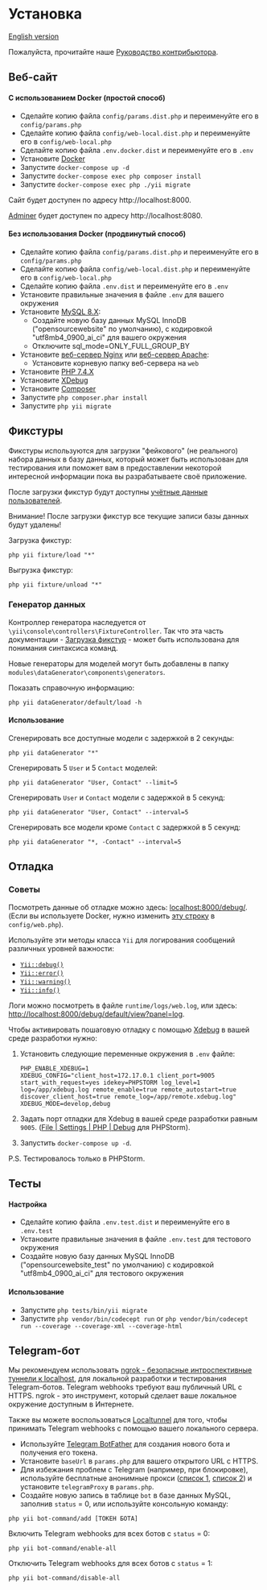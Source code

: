 # Установка

[English version](INSTALL.md)

Пожалуйста, прочитайте наше [Руководство контрибьютора](CONTRIBUTING.ru.md).

## Веб-сайт

#### C использованием Docker (простой способ)

- Сделайте копию файла `config/params.dist.php` и переименуйте его в `config/params.php`
- Сделайте копию файла `config/web-local.dist.php` и переименуйте его в `config/web-local.php`
- Сделайте копию файла `.env.docker.dist` и переименуйте его в `.env`
- Установите [Docker](https://www.docker.com)
- Запустите `docker-compose up -d`
- Запустите `docker-compose exec php composer install`
- Запустите `docker-compose exec php ./yii migrate`

Сайт будет доступен по адресу http://localhost:8000.

[Adminer](https://www.adminer.org) будет доступен по адресу http://localhost:8080.

#### Без использования Docker (продвинутый способ)

- Сделайте копию файла `config/params.dist.php` и переименуйте его в `config/params.php`
- Сделайте копию файла `config/web-local.dist.php` и переименуйте его в `config/web-local.php`
- Сделайте копию файла `.env.dist` и переименуйте его в `.env`
- Установите правильные значения в файле `.env` для вашего окружения
- Установите [MySQL 8.X](https://www.mysql.com):
  - Создайте новую базу данных MySQL InnoDB ("opensourcewebsite" по умолчанию), с кодировкой "utf8mb4_0900_ai_ci" для вашего окружения
  - Отключите sql_mode=ONLY_FULL_GROUP_BY
- Установите [веб-сервер Nginx](https://nginx.org) или [веб-сервер Apache](https://httpd.apache.org):
  - Установите корневую папку веб-сервера на `web`
- Установите [PHP 7.4.X](https://www.php.net)
- Установите [XDebug](https://xdebug.org)
- Установите [Composer](https://getcomposer.org)
- Запустите `php composer.phar install`
- Запустите `php yii migrate`

## Фикстуры

Фикстуры используются для загрузки "фейкового" (не реального) набора данных в базу данных, который может быть использован для тестирования или поможет вам в предоставлении некоторой интересной информации пока вы разрабатываете своё приложение.

После загрузки фикстур будут доступны [учётные данные пользователей](tests/fixtures/data/user.php).

Внимание! После загрузки фикстур все текущие записи базы данных будут удалены!

Загрузка фикстур:
```
php yii fixture/load "*"
```

Выгрузка фикстур:
```
php yii fixture/unload "*"
```

### Генератор данных

Контроллер генератора наследуется от `\yii\console\controllers\FixtureController`. Так что эта часть документации - [Загрузка фикстур](https://www.yiiframework.com/doc/guide/2.0/ru/test-fixtures##zagruzka-fikstur) - может быть использована для понимания синтаксиса команд.

Новые генераторы для моделей могут быть добавлены в папку `modules\dataGenerator\components\generators`.

Показать справочную информацию:
```
php yii dataGenerator/default/load -h
```

#### Использование

Сгенерировать все доступные модели с задержкой в 2 секунды:
```
php yii dataGenerator "*"
```

Сгенерировать 5 `User` и 5 `Contact` моделей:
```
php yii dataGenerator "User, Contact" --limit=5
```

Сгенерировать `User` и `Contact` модели с задержкой в 5 секунд:
```
php yii dataGenerator "User, Contact" --interval=5
```

Сгенерировать все модели кроме `Contact` с задержкой в 5 секунд:
```
php yii dataGenerator "*, -Contact" --interval=5
```

## Отладка

### Советы

Посмотреть данные об отладке можно здесь: <localhost:8000/debug/>.
(Если вы используете Docker, нужно изменить [эту строку](https://github.com/opensourcewebsite-org/opensourcewebsite-org/blob/master/config/web.php#L167) в `config/web.php`).

Используйте эти методы класса `Yii` для логирования сообщений различных уровней важности:

* [`Yii::debug()`](https://www.yiiframework.com/doc/api/2.0/yii-baseyii#debug()-detail)
* [`Yii::error()`](https://www.yiiframework.com/doc/api/2.0/yii-baseyii#error()-detail)
* [`Yii::warning()`](https://www.yiiframework.com/doc/api/2.0/yii-baseyii#warning()-detail)
* [`Yii::info()`](https://www.yiiframework.com/doc/api/2.0/yii-baseyii#info()-detail)

Логи можно посмотреть в файле `runtime/logs/web.log`, или здесь: <http://localhost:8000/debug/default/view?panel=log>.

Чтобы активировать пошаговую отладку с помощью [Xdebug](https://xdebug.org/) в вашей среде разработки нужно:

1. Установить следующие переменные окружения в `.env` файле:

   ```dotenv
   PHP_ENABLE_XDEBUG=1
   XDEBUG_CONFIG="client_host=172.17.0.1 client_port=9005 start_with_request=yes idekey=PHPSTORM log_level=1 log=/app/xdebug.log remote_enable=true remote_autostart=true discover_client_host=true remote_log=/app/remote.xdebug.log"
   XDEBUG_MODE=develop,debug
   ```
2. Задать порт отладки для Xdebug в вашей среде разработки равным `9005`. ([File | Settings | PHP | Debug](jetbrains://PhpStorm/settings?name=PHP--Debug) для PHPStorm).
3. Запустить `docker-compose up -d`.

P.S. Тестировалось только в PHPStorm.

## Тесты

#### Настройка

- Сделайте копию файла `.env.test.dist` и переименуйте его в `.env.test`
- Установите правильные значения в файле `.env.test` для тестового окружения
- Создайте новую базу данных MySQL InnoDB ("opensourcewebsite_test" по умолчанию) с кодировкой "utf8mb4_0900_ai_ci" для тестового окружения

#### Использование

- Запустите `php tests/bin/yii migrate`
- Запустите `php vendor/bin/codecept run` or `php vendor/bin/codecept run --coverage --coverage-xml --coverage-html`

## Telegram-бот

Мы рекомендуем использовать [ngrok - безопасные интроспективные туннели к localhost](https://ngrok.com),
для локальной разработки и тестирования Telegram-ботов.
Telegram webhooks требуют ваш публичный URL с HTTPS.
ngrok - это инструмент, который сделает ваше локальное окружение доступным в Интернете.

Также вы можете воспользоваться [Localtunnel](https://localtunnel.me/) для того, чтобы принимать Telegram webhooks
с помощью вашего локального сервера.

- Используйте [Telegram BotFather](https://t.me/BotFather) для создания нового бота и получения его токена.
- Установите `baseUrl` в `params.php` для вашего открытого URL с HTTPS.
- Для избежания проблем с Telegram (например, при блокировке), используйте бесплатные анонимные прокси ([список 1](https://www.firexproxy.com/en), [список 2](https://mtpro.xyz/socks5)) и установите `telegramProxy` в `params.php`.
- Создайте новую запись в таблице `bot` в базе данных MySQL, заполнив `status` = 0, или используйте консольную команду:
```
php yii bot-command/add [ТОКЕН БОТА]
```

Включить Telegram webhooks для всех ботов с `status` = 0:
```
php yii bot-command/enable-all
```

Отключить Telegram webhooks для всех ботов с `status` = 1:
```
php yii bot-command/disable-all
```
